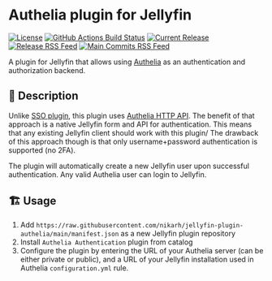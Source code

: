 # Authelia plugin for Jellyfin

[![License](https://img.shields.io/github/license/nikarh/jellyfin-plugin-authelia.svg)](https://github.com/nikarh/jellyfin-plugin-authelia)
[![GitHub Actions Build Status](https://github.com/nikarh/jellyfin-plugin-authelia/actions/workflows/release.yml/badge.svg)](https://github.com/nikarh/jellyfin-plugin-authelia/actions/workflows/dotnet.yml)
[![Current Release](https://img.shields.io/github/release/nikarh/jellyfin-plugin-authelia.svg)](https://github.com/nikarh/jellyfin-plugin-authelia/releases)
[![Release RSS Feed](https://img.shields.io/badge/rss-releases-ffa500?logo=rss)](https://github.com/nikarh/jellyfin-plugin-authelia/releases.atom)
[![Main Commits RSS Feed](https://img.shields.io/badge/rss-commits-ffa500?logo=rss)](https://github.com/nikarh/jellyfin-plugin-authelia/commits/main.atom)


A plugin for Jellyfin that allows using [Authelia](https://www.authelia.com/) as an authentication and authorization backend.

## 🤔 Description

Unlike [SSO plugin](https://github.com/9p4/jellyfin-plugin-sso), this plugin uses [Authelia HTTP API](https://github.com/authelia/authelia/blob/master/api/openapi.yml).
The benefit of that approach is a native Jellyfin form and API for authentication. This means that any existing Jellyfin client should work with this plugin/
The drawback of this approach though is that only username+password authentication is supported (no 2FA).

The plugin will automatically create a new Jellyfin user upon successful authentication. Any valid Authelia user can login to Jellyfin.

## 🏗️ Usage

1. Add `https://raw.githubusercontent.com/nikarh/jellyfin-plugin-authelia/main/manifest.json` as a new Jellyfin plugin repository
2. Install `Authelia Authentication` plugin from catalog
3. Configure the plugin by entering the URL of your Authelia server (can be either private or public), and a URL of your Jellyfin installation used in Authelia `configuration.yml` rule.
